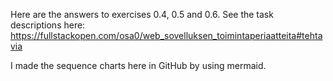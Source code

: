 Here are the answers to exercises 0.4, 0.5 and 0.6. See the task descriptions here: https://fullstackopen.com/osa0/web_sovelluksen_toimintaperiaatteita#tehtavia 

I made the sequence charts here in GitHub by using mermaid.

